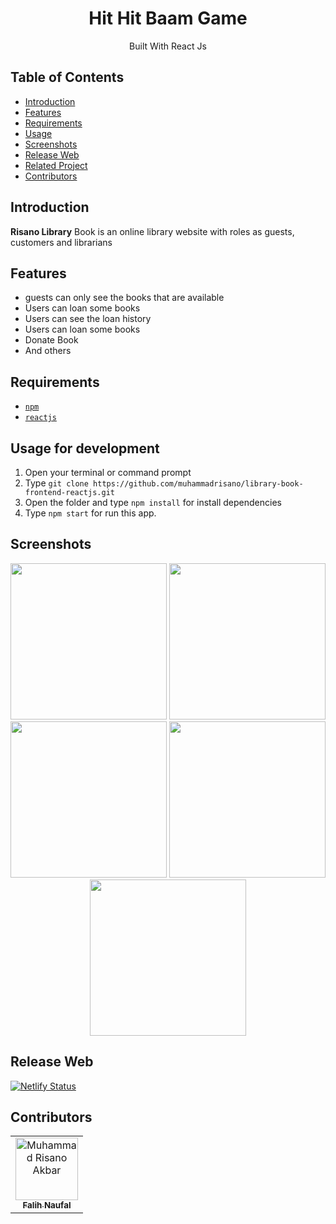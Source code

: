 <h1 align="center">Hit Hit Baam Game</h1>
<p align="center">
  Built With React Js
 </p>

## Table of Contents

- [Introduction](#introduction)
- [Features](#features)
- [Requirements](#requirements)
- [Usage](#usage-for-development)
- [Screenshots](#screenshots)
- [Release Web](#release-apk)
- [Related Project](#related-project-backend)
- [Contributors](#contributors)

## Introduction
**Risano Library** Book is an online library website with roles as guests, customers and librarians

## Features
* guests can only see the books that are available
* Users can loan some books
* Users can see the loan history
* Users can loan some books
* Donate Book
* And others

## Requirements
* [`npm`](https://www.npmjs.com/get-npm)
* [`reactjs`](https://reactjs.org/docs/getting-started.html)

## Usage for development
1. Open your terminal or command prompt
2. Type `git clone https://github.com/muhammadrisano/library-book-frontend-reactjs.git`
3. Open the folder and type `npm install` for install dependencies
4. Type `npm start` for run this app.

## Screenshots
<div align="center">
    <img width="250" src="./src/assets/Screenshot from 2019-08-31 08-39-46.png">
    <img width="250" src="./src/assets/Screenshot from 2019-08-31 08-41-08.png">
    <img width="250" src="./src/assets/Screenshot from 2019-08-31 08-42-05.png">
    <img width="250" src="./src/assets/Screenshot from 2019-08-31 08-43-52.png">
    <img width="250" src="./src/assets/Screenshot from 2019-08-31 08-44-19.png">
</div>

## Release Web
[![Netlify Status](https://api.netlify.com/api/v1/badges/85e33a03-d82a-4947-8b71-f38561c69149/deploy-status)](https://libraryku.netlify.com/)

## Contributors
<center>
  <table>
    <tr>
      <td align="center">
        <a href="https://github.com/muhammadrisano/">
          <img width="100" src="https://avatars3.githubusercontent.com/u/47690080?s=460&v=4" alt="Muhammad Risano Akbar"><br/>
          <sub><b>Falih Naufal</b></sub>
        </a>
      </td>
    </tr>
  </table>
</center>
